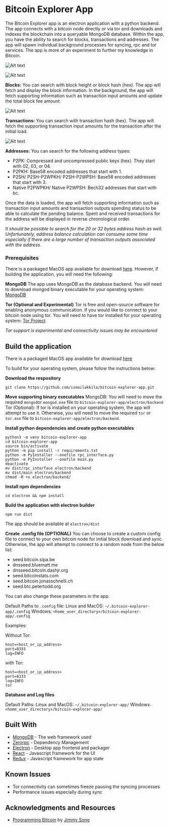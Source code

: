 # Bitcoin Explorer App

The Bitcoin Explorer app is an electron application with a python backend. The app connects with a bitcoin node directly or via tor and downloads and indexes the blockchain into a queryable MongoDB database. Within the app, you have the ability to search for blocks, transactions and addresses. The app will spawn individual background processes for syncing, rpc and tor services. The app is more of an experiment to further my knowledge in Bitcoin.

![Alt text](/Docs/screenshot_home.png?raw=true "Home")

![Alt text](/Docs/screenshot_config.png?raw=true "Config")

**Blocks:**
You can search with block height or block hash (hex). The app will fetch and display the block information. In the background, the app will fetch supporting information such as transaction input amounts and update the total block fee amount.

![Alt text](/Docs/screenshot_block.png?raw=true "Block")

**Transactions:**
You can search with transaction hash (hex). The app will fetch the supporting transaction input amounts for the transaction after the initial load.

![Alt text](/Docs/screenshot_tx.png?raw=true "Transaction")

**Addresses:**
You can search for the following address types:
* P2PK: Compressed and uncompressed public keys (hex). They start with 02, 03, or 04.
* P2PKH: Base58 encoded addresses that start with 1.
* P2SH/ P2SH-P2WPKH/ P2SH-P2WPSH: Base58 encoded addresses that start with 3.
* Native P2PWPKH/ Native P2WPSH: Bech32 addresses that start with bc.

Once the data is loaded, the app will fetch supporting information such as transaction input amounts and transaction outputs spending status to be able to calculate the pending balance. Spent and received transactions for the address will be displayed in reverse chronological order.

*It should be possible to search for the 20 or 32 bytes address hash as well.*
*Unfortunately, address balance calculation can consume some time especially if there are a large number of transaction outputs associated with the address.*

### Prerequisites

There is a packaged MacOS app available for download [here](https://gofile.io/d/KyXTrl). However, if building the application, you will need the following:

**MongoDB**
The app uses MongoDB as the database backend. You will need to download mongod binary executable for your operating system:
[MongoDB](https://www.mongodb.com/download-center/community)

**Tor (Optional and Experimental)**
Tor is free and open-source software for enabling anonymous communication. If you would like to connect to your bitcoin node using tor. You will need to have tor installed for your operating system:
[Tor Project](https://2019.www.torproject.org/docs/tor-doc-osx.html.en)

*Tor support is experimental and connectivity issues may be encountered*

## Build the application

There is a packaged MacOS app available for download [here](https://gofile.io/d/KyXTrl)

To build for your operating system, please follow the instructions below:

**Download the respository**
```
git clone https://github.com/ismailakkila/bitcoin-explorer-app.git
```

**Move supporting binary executables**
MongoDB: You will need to move the required ```mongod```or ```mongod.exe``` file to ```bitcoin-explorer-app/electron/backend```
Tor (Optional): If tor is installed on your operating system, the app will attempt to use it. Otherwise, you will need to move the required ```tor``` or ```tor.exe``` file to ```bitcoin-explorer-app/electron/backend```.

**Install python dependencies and create python executables**
```
python3 -m venv bitcoin-explorer-app
cd bitcoin-explorer-app
source bin/activate
python -m pip install -r requirements.txt
python -m PyInstaller --onefile rpc_interface.py
python -m PyInstaller --onefile main.py
deactivate
mv dist/rpc_interface electron/backend
mv dist/main electron/backend
chmod -R +x electron/backend/
```

**Install npm dependencies**
```
cd electron && npm install
```

**Build the application with electron builder**
```
npm run dist
```
The app should be available at ```electron/dist```

**Create .config file (OPTIONAL)**
You can choose to create a custom config file to connect to your own bitcoin node for initial block download and sync. Otherwise, the app will attempt to connect to a random node from the below list:

* seed.bitcoin.sipa.be
* dnsseed.bluematt.me
* dnsseed.bitcoin.dashjr.org
* seed.bitcoinstats.com
* seed.bitcoin.jonasschnelli.ch
* seed.btc.petertodd.org

You can also change these parameters in the app.

Default Paths to ```.config``` file:
Linux and MacOS: ```~/.bitcoin-explorer-app/.config```
Windows: ```<home_user_directory>/bitcoin-explorer-app/.config```

Examples:

  Without Tor:
  ```
  host=<host_or_ip_address>
  port=8333
  log=INFO
  ```

  with Tor:
  ```
  host=<host_or_ip_address>
  port=8333
  log=INFO
  tor
  ```

**Database and Log files**

Default Paths:
Linux and MacOS: ```~/.bitcoin-explorer-app/```
Windows: ```<home_user_directory>/bitcoin-explorer-app/```

## Built With

* [MongoDB](https://www.mongodb.com) - The web framework used
* [Zerorpc](https://www.zerorpc.io) - Dependency Management
* [Electron](https://www.electronjs.org) - Desktop app frontend and packager
* [React](https://reactjs.org) - Javascript framework for the UI
* [Redux](https://redux.js.org) - Javascript framework for app state

## Known Issues

* Tor connectivity can sometimes freeze pausing the syncing processes
* Performance issues especially during sync

## Acknowledgments and Resources

* [Programming Bitcoin](https://programmingbitcoin.com) by [Jimmy Song](https://github.com/jimmysong/programmingbitcoin)
